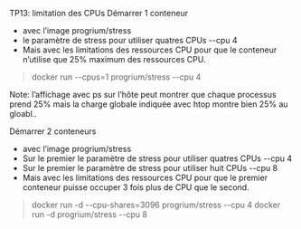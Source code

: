 TP13: limitation des CPUs
Démarrer 1 conteneur
* avec l’image progrium/stress 
* le paramètre de stress pour utiliser quatres CPUs --cpu 4
* Mais avec les limitations des ressources CPU pour que le conteneur n’utilise que 25% maximum des ressources CPU.
> docker run --cpus=1 progrium/stress --cpu 4


Note: l’affichage avec ps sur l’hôte peut montrer que chaque processus prend 25% mais la charge globale indiquée avec htop montre bien 25% au gloabl..


Démarrer 2 conteneurs
* avec l’image progrium/stress 
* Sur le premier le paramètre de stress pour utiliser quatres CPUs --cpu 4
* Sur le premier le paramètre de stress pour utiliser huit CPUs --cpu 8
* Mais avec les limitations des ressources CPU pour que le premier conteneur puisse occuper 3 fois plus de CPU que le second.
> docker run -d --cpu-shares=3096 progrium/stress --cpu 4
> docker run -d progrium/stress --cpu 8                      
